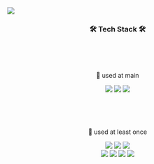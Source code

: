 <img src="https://capsule-render.vercel.app/api?type=waving&fontColor=ffffff&height=300&section=header&text=Lee%20Yuna&desc=welcome%20to%20my%20github&fontSize=70&animation=fadeIn&fontAlignY=40&descAlignY=53">

<br>

<h3 align="center"> 🛠 Tech Stack 🛠 </h3>
<br><br><br>

<p align="center"> 🐰 used at main </p>

<p align="center">
<img src="https://img.shields.io/badge/Java-007396?style=flat-square&logo=Java&logoColor=white"> <img src="https://img.shields.io/badge/Spring%20Boot-6DB33F?style=flat-square&logo=SpringBoot&logoColor=white"> <img src="https://img.shields.io/badge/Oracle-F80000?style=flat-square&logo=oracle&logoColor=white">
</p>

<br><br><br>
<p align="center"> 🦊 used at least once <p>

<p align="center">
<img src="https://img.shields.io/badge/Python-3766AB?style=flat-square&logo=Python&logoColor=white"> <img src="https://img.shields.io/badge/Elasticsearch-005571?style=flat-square&logo=Elasticsearch&logoColor=white"> <img src="https://img.shields.io/badge/JavaScript-F7DF1E?style=flat-square&logo=JavaScript&logoColor=white"> <br> <img src="https://img.shields.io/badge/css-F7DF1E?style=flat-square&logo=css3&logoColor=white"> <img src="https://img.shields.io/badge/Vue.Js-4FC08D?style=flat-square&logo=Vue.Js&logoColor=white"> <img src="https://img.shields.io/badge/c-A8B9CC?style=flat-square&logo=C&logoColor=white"> <img src="https://img.shields.io/badge/MySQL-4479A1?style=flat-square&logo=MySQL&logoColor=white"> 
</p>

<br><br><br><br>

